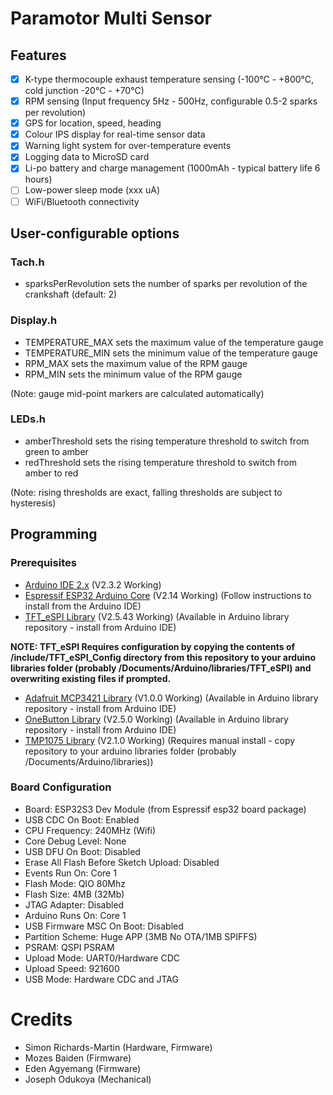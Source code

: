 # Paramotor Multi Sensor

## Features

- [x] K-type thermocouple exhaust temperature sensing (-100°C - +800°C, cold junction -20°C - +70°C)
- [x] RPM sensing (Input frequency 5Hz - 500Hz, configurable 0.5-2 sparks per revolution)
- [x] GPS for location, speed, heading
- [x] Colour IPS display for real-time sensor data
- [x] Warning light system for over-temperature events
- [x] Logging data to MicroSD card
- [x] Li-po battery and charge management (1000mAh - typical battery life 6 hours)
- [ ] Low-power sleep mode (xxx uA)
- [ ] WiFi/Bluetooth connectivity

## User-configurable options

### Tach.h

+ sparksPerRevolution sets the number of sparks per revolution of the crankshaft (default: 2)

### Display.h

+ TEMPERATURE_MAX sets the maximum value of the temperature gauge 
+ TEMPERATURE_MIN sets the minimum value of the temperature gauge  
+ RPM_MAX sets the maximum value of the RPM gauge
+ RPM_MIN sets the minimum value of the RPM gauge

(Note: gauge mid-point markers are calculated automatically)

### LEDs.h

+ amberThreshold sets the rising temperature threshold to switch from green to amber
+ redThreshold sets the rising temperature threshold to switch from amber to red

(Note: rising thresholds are exact, falling thresholds are subject to hysteresis)

## Programming

### Prerequisites

- [Arduino IDE 2.x](https://www.arduino.cc/en/software) (V2.3.2 Working)
- [Espressif ESP32 Arduino Core](https://docs.espressif.com/projects/arduino-esp32/en/latest/installing.html) (V2.14 Working) (Follow instructions to install from the Arduino IDE)
- [TFT_eSPI Library](https://github.com/Bodmer/TFT_eSPI) (V2.5.43 Working) (Available in Arduino library repository - install from Arduino IDE)
  
**NOTE: TFT_eSPI Requires configuration by copying the contents of /include/TFT_eSPI_Config directory from this repository to your arduino libraries folder (probably /Documents/Arduino/libraries/TFT_eSPI) and overwriting existing files if prompted.**

- [Adafruit MCP3421 Library](https://github.com/adafruit/Adafruit_MCP3421) (V1.0.0 Working) (Available in Arduino library repository - install from Arduino IDE)
- [OneButton Library](https://github.com/mathertel/OneButton) (V2.5.0 Working) (Available in Arduino library repository - install from Arduino IDE)
- [TMP1075 Library](https://github.com/PatrickBaus/Arduino-TMP1075) (V2.1.0 Working) (Requires manual install - copy repository to your arduino libraries folder (probably /Documents/Arduino/libraries))

### Board Configuration
  
+ Board: ESP32S3 Dev Module (from Espressif esp32 board package)
+ USB CDC On Boot: Enabled
+ CPU Frequency: 240MHz (Wifi)
+ Core Debug Level: None
+ USB DFU On Boot: Disabled
+ Erase All Flash Before Sketch Upload: Disabled
+ Events Run On: Core 1
+ Flash Mode: QIO 80Mhz
+ Flash Size: 4MB (32Mb)
+ JTAG Adapter: Disabled
+ Arduino Runs On: Core 1
+ USB Firmware MSC On Boot: Disabled
+ Partition Scheme: Huge APP (3MB No OTA/1MB SPIFFS)
+ PSRAM: QSPI PSRAM
+ Upload Mode: UART0/Hardware CDC
+ Upload Speed: 921600
+ USB Mode: Hardware CDC and JTAG	

# Credits

+ Simon Richards-Martin (Hardware, Firmware)
+ Mozes Baiden (Firmware)
+ Eden Agyemang (Firmware)
+ Joseph Odukoya (Mechanical)

